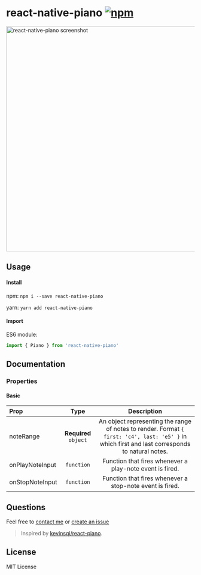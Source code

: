 # react-native-piano [![npm](https://img.shields.io/npm/v/react-native-piano.svg?style=flat-square)](https://www.npmjs.com/package/react-native-piano)

<img width="600" src="/public/images/react-native-piano-screenshot.png" alt="react-native-piano screenshot" />

## Usage

#### Install

npm: `npm i --save react-native-piano`

yarn: `yarn add react-native-piano`

#### Import

ES6 module:

```js
import { Piano } from 'react-native-piano'
```


## Documentation


### Properties

#### Basic

| Prop | Type | Description |
| :------------ |:---------------:| :---------------:|
| noteRange | **Required** `object` | An object representing the range of notes to render. Format `{ first: 'c4', last: 'e5' }` in which first and last corresponds to natural notes. |
| onPlayNoteInput | `function` | Function that fires whenever a play-note event is fired. |
| onStopNoteInput | `function` | Function that fires whenever a stop-note event is fired. |

## Questions

Feel free to [contact me](mailto:sebastian.pucheta@gmail.com) or [create an issue](https://github.com/mrsoneji/react-native-piano/issues/new)

> Inspired by [kevinsqi/react-piano](https://github.com/kevinsqi/react-piano).

## License

MIT License